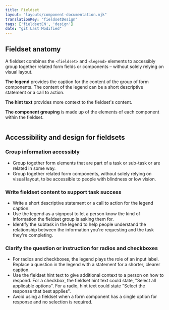 ```yaml
---
title: Fieldset
layout: "layouts/component-documentation.njk"
translationKey: "fieldsetDesign"
tags: ['fieldsetEN', 'design']
date: "git Last Modified"
---
```


## Fieldset anatomy

A fieldset combines the `<fieldset>` and `<legend>` elements to accessibly group together related form fields or components – without solely relying on visual layout.

**The legend** provides the caption for the content of the group of form components. The content of the legend can be a short descriptive statement or a call to action.

**The hint text** provides more context to the fieldset's content.

**The component grouping** is made up of the elements of each component within the fieldset.

<img class="b-sm b-gray p-400" src="/images/en/anatomy/gcds-fieldset-anatomy.svg" alt=""/>

## Accessibility and design for fieldsets

### Group information accessibly

- Group together form elements that are part of a task or sub-task or are related in some way.
- Group together related form components, without solely relying on visual layout, to be accessible to people with blindness or low vision.

### Write fieldset content to support task success

- Write a short descriptive statement or a call to action for the legend caption.
- Use the legend as a signpost to let a person know the kind of information the fieldset group is asking them for.
- Identify the subtask in the legend to help people understand the relationship between the information you're requesting and the task they're completing.

### Clarify the question or instruction for radios and checkboxes

- For radios and checkboxes, the legend plays the role of an input label. Replace a question in the legend with a statement for a shorter, clearer caption.
- Use the fieldset hint text to give additional context to a person on how to respond. For a checkbox, the fieldset hint text could state, "Select all applicable options". For a radio, hint text could state "Select the response that best applies".
- Avoid using a fieldset when a form component has a single option for response and no selection is required.

